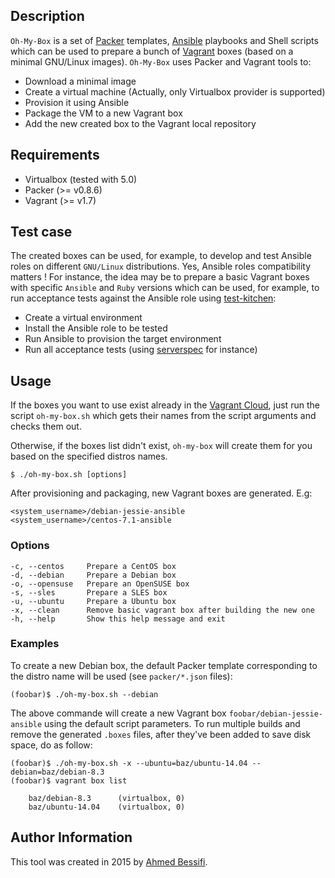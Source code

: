 ## Description

`Oh-My-Box` is a set of [Packer](www.packer.io) templates, [Ansible](www.ansible.com) playbooks and Shell scripts which can be used to prepare a bunch of [Vagrant](www.vagrantup.com) boxes (based on a minimal GNU/Linux images). `Oh-My-Box` uses Packer and Vagrant tools to:

- Download a minimal image
- Create a virtual machine (Actually, only Virtualbox provider is supported)
- Provision it using Ansible
- Package the VM to a new Vagrant box
- Add the new created box to the Vagrant local repository

## Requirements

- Virtualbox (tested with 5.0)
- Packer (>= v0.8.6)
- Vagrant (>= v1.7)

## Test case

The created boxes can be used, for example, to develop and test Ansible roles on different `GNU/Linux` distributions. Yes, Ansible roles compatibility matters !
For instance, the idea may be to prepare a basic Vagrant boxes with specific `Ansible` and `Ruby` versions which can be used, for example, to run acceptance tests against the Ansible role using [test-kitchen](http://kitchen.ci):

- Create a virtual environment
- Install the Ansible role to be tested
- Run Ansible to provision the target environment
- Run all acceptance tests (using [serverspec](http://serverspec.org/) for instance)


## Usage

If the boxes you want to use exist already in the [Vagrant Cloud](https://atlas.hashicorp.com/boxes/search?vagrantcloud), just run the script `oh-my-box.sh` which gets their names from the script arguments and checks them out.

Otherwise, if the boxes list didn't exist, `oh-my-box` will create them for you based on the specified distros names.

	$ ./oh-my-box.sh [options]

After provisioning and packaging, new Vagrant boxes are generated. E.g:

	<system_username>/debian-jessie-ansible
	<system_username>/centos-7.1-ansible

### Options

    -c, --centos     Prepare a CentOS box
    -d, --debian     Prepare a Debian box
    -o, --opensuse   Prepare an OpenSUSE box
    -s, --sles       Prepare a SLES box
    -u, --ubuntu     Prepare a Ubuntu box
    -x, --clean      Remove basic vagrant box after building the new one
    -h, --help       Show this help message and exit

### Examples

To create a new Debian box, the default Packer template corresponding to the distro name will be used (see `packer/*.json` files):

	(foobar)$ ./oh-my-box.sh --debian

The above commande will create a new Vagrant box `foobar/debian-jessie-ansible` using the default script parameters. To run multiple builds and remove the generated `.boxes` files, after they've been added to save disk space, do as follow:

	(foobar)$ ./oh-my-box.sh -x --ubuntu=baz/ubuntu-14.04 --debian=baz/debian-8.3
	(foobar)$ vagrant box list

		baz/debian-8.3      (virtualbox, 0)
		baz/ubuntu-14.04    (virtualbox, 0)

## Author Information

This tool was created in 2015 by [Ahmed Bessifi](https://www.linkedin.com/in/abessifi/).
